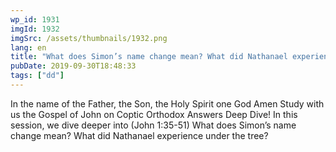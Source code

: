 ```yaml
---
wp_id: 1931
imgId: 1932
imgSrc: /assets/thumbnails/1932.png
lang: en
title: "What does Simon’s name change mean? What did Nathanael experience under the tree?"
pubDate: 2019-09-30T18:48:33
tags: ["dd"]
---
```


<!-- page: 6 -->

<p>In the name of the Father, the Son, the Holy Spirit one God Amen Study with us the Gospel of John on Coptic Orthodox Answers Deep Dive! In this session, we dive deeper into (John 1:35-51) What does Simon’s name change mean? What did Nathanael experience under the tree?</p>
<p>&nbsp;</p>
